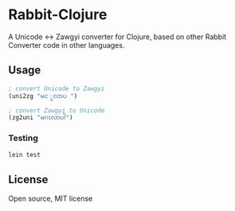 # Rabbit-Clojure

A Unicode <-> Zawgyi converter for Clojure, based on other Rabbit Converter code
in other languages.

## Usage

```clojure
; convert Unicode to Zawgyi
(uni2zg "မင ္ဂလာပ ")

; convert Zawgyi to Unicode
(zg2uni "မဂၤလာပါ")
```

### Testing

```bash
lein test
```

## License

Open source, MIT license
